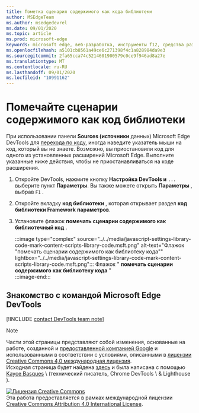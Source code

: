 ```yaml
---
title: Пометка сценария содержимого как кода библиотеки
author: MSEdgeTeam
ms.author: msedgedevrel
ms.date: 09/01/2020
ms.topic: article
ms.prod: microsoft-edge
keywords: microsoft edge, веб-разработка, инструменты f12, средства разработчика
ms.openlocfilehash: a5101cb8561a49ce6c271398f4c1a828984da9e3
ms.sourcegitcommit: 2fa65cca74c5214601900579c0ce9f946ad8a27e
ms.translationtype: MT
ms.contentlocale: ru-RU
ms.lasthandoff: 09/01/2020
ms.locfileid: "10991162"
---
```

<!-- Copyright Kayce Basques 

   Licensed under the Apache License, Version 2.0 (the "License");
   you may not use this file except in compliance with the License.
   You may obtain a copy of the License at

       https://www.apache.org/licenses/LICENSE-2.0

   Unless required by applicable law or agreed to in writing, software
   distributed under the License is distributed on an "AS IS" BASIS,
   WITHOUT WARRANTIES OR CONDITIONS OF ANY KIND, either express or implied.
   See the License for the specific language governing permissions and
   limitations under the License.  -->

# Помечайте сценарии содержимого как код библиотеки  

При использовании панели **Sources (источники** данных) Microsoft Edge DevTools для [перехода по коду][DevToolsJavascriptStepThroughCode], иногда наведите указатель мыши на код, который вы не знаете.  Возможно, вы приостановили код для одного из установленных расширений Microsoft Edge.  Выполните указанные ниже действия, чтобы не приостанавливаться на коде расширения.  

1.  Откройте DevTools, нажмите кнопку **Настройка DevTools и** `...` выберите пункт **Параметры**.  Вы также можете открыть **Параметры** , выбрав `F1` .  

1.  Откройте вкладку **код библиотеки** , которая открывает раздел **код библиотеки Framework** **параметров**.  
1.  Установите флажок **помечать сценарии содержимого как библиотечный код** .  
    
    :::image type="complex" source="../../media/javascript-settings-library-code-mark-content-scripts-library-code.msft.png" alt-text="Флажок "помечать сценарии содержимого как библиотеку кода"" lightbox="../../media/javascript-settings-library-code-mark-content-scripts-library-code.msft.png":::
       Флажок " **помечать сценарии содержимого как библиотеку кода** "  
    :::image-end:::  
    
## Знакомство с командой Microsoft Edge DevTools  

[!INCLUDE [contact DevTools team note](../../includes/contact-devtools-team-note.md)]  

<!-- links -->  

[DevToolsJavascriptStepThroughCode]: ../index.md#step-4-step-through-the-code "Шаг 4: пошаговое руководство по написанию кода — начало работы с отладкой JavaScript в Microsoft Edge DevTools | Документы Microsoft"  

> [!NOTE]
> Части этой страницы представляют собой изменения, основанные на работе, созданной и [предоставленной компанией Google][GoogleSitePolicies] и использованными в соответствии с условиями, описанными в [лицензии Creative Commons 4,0 международная лицензия][CCA4IL].  
> Исходная страница будет найдена [здесь](https://developers.google.com/web/tools/chrome-devtools/javascript/guides/blackbox-chrome-extension-scripts) и была написана с помощью [Kayce Basques][KayceBasques] \ (технический писатель, Chrome DevTools \ & Lighthouse \).  

[![Лицензия Creative Commons][CCby4Image]][CCA4IL]  
Эта работа предоставляется в рамках международной лицензии [Creative Commons Attribution 4.0 International License][CCA4IL].  

[CCA4IL]: https://creativecommons.org/licenses/by/4.0  
[CCby4Image]: https://i.creativecommons.org/l/by/4.0/88x31.png  
[GoogleSitePolicies]: https://developers.google.com/terms/site-policies  
[KayceBasques]: https://developers.google.com/web/resources/contributors/kaycebasques  
